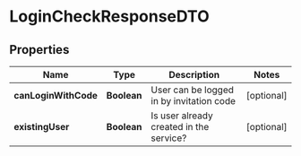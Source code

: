 

# LoginCheckResponseDTO


## Properties

| Name | Type | Description | Notes |
|------------ | ------------- | ------------- | -------------|
|**canLoginWithCode** | **Boolean** | User can be logged in by invitation code |  [optional] |
|**existingUser** | **Boolean** | Is user already created in the service? |  [optional] |




